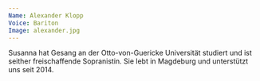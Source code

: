 ```yaml
---
Name: Alexander Klopp
Voice: Bariton
Image: alexander.jpg
---
```

Susanna hat Gesang an der Otto-von-Guericke Universität studiert und ist seither freischaffende Sopranistin. Sie lebt in Magdeburg und unterstützt uns seit 2014.